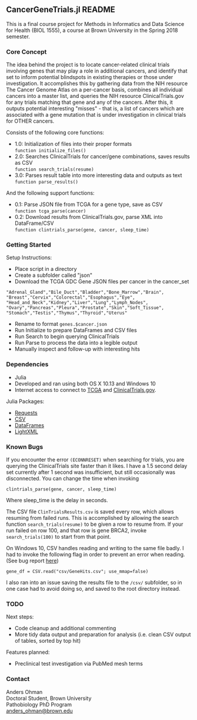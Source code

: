 ## CancerGeneTrials.jl README
This is a final course project for Methods in Informatics and Data Science for Health (BIOL 1555), a course at Brown University in the Spring 2018 semester.

### Core Concept
The idea behind the project is to locate cancer-related clinical trials involving genes that may play a role in additional cancers, and identify that set to inform potential blindspots in existing therapies or those under investigation. It accomplishes this by gathering data from the NIH resource The Cancer Genome Atlas on a per-cancer basis, combines all individual cancers into a master list, and queries the NIH resource ClinicalTrials.gov for any trials matching that gene and any of the cancers. After this, it outputs potential interesting "misses" - that is, a list of cancers which are associated with a gene mutation that is under investigation in clinical trials for OTHER cancers.

Consists of the following core functions:
- 1.0: Initialization of files into their proper formats\
`function initialize_files()`
- 2.0: Searches ClinicalTrials for cancer/gene combinations, saves results as CSV\
`function search_trials(resume)`
- 3.0: Parses result table into more interesting data and outputs as text\
`function parse_results()`

And the following support functions:
- 0.1: Parse JSON file from TCGA for a gene type, save as CSV\
`function tcga_parse(cancer)`
- 0.2: Download results from ClinicalTrials.gov, parse XML into DataFrame/CSV\
`function clintrials_parse(gene, cancer, sleep_time)`

### Getting Started
Setup Instructions:
- Place script in a directory
- Create a subfolder called "json"
- Download the TCGA GDC Gene JSON files per cancer in the cancer_set
```{Julia}
"Adrenal_Gland","Bile_Duct","Bladder","Bone_Marrow","Brain",
"Breast","Cervix","Colorectal","Esophagus","Eye",
"Head_and_Neck","Kidney","Liver","Lung","Lymph_Nodes",
"Ovary","Pancreas","Pleura","Prostate","Skin","Soft_Tissue",
"Stomach","Testis","Thymus","Thyroid","Uterus"
```
- Rename to format `genes.$cancer.json`
- Run Initialize to prepare DataFrames and CSV files
- Run Search to begin querying ClinicalTrials
- Run Parse to process the data into a legible output
- Manually inspect and follow-up with interesting hits

### Dependencies
- Julia
- Developed and ran using both OS X 10.13 and Windows 10
- Internet access to connect to [TCGA](https://portal.gdc.cancer.gov/) and [ClinicalTrials.gov](https://clinicaltrials.gov/).

Julia Packages:
- [Requests](https://github.com/JuliaWeb/Requests.jl)
- [CSV](https://github.com/JuliaData/CSV.jl)
- [DataFrames](https://github.com/JuliaData/DataFrames.jl)
- [LightXML](https://github.com/JuliaIO/LightXML.jl)

### Known Bugs
If you encounter the error `(ECONNRESET)` when searching for trials, you are querying the ClinicalTrials site faster than it likes. I have a 1.5 second delay set currently after 1 second was insufficient, but still occasionally was disconnected. You can change the time when invoking
```{Julia}
clintrials_parse(gene, cancer, sleep_time)
```
Where sleep_time is the delay in seconds.

The CSV file `ClinTrialsResults.csv` is saved every row, which allows resuming from failed runs. This is accomplished by allowing the search function `search_trials(resume)` to be given a row to resume from. If your run failed on row 100, and that row is gene BRCA2, invoke `search_trials(100)` to start from that point.

On Windows 10, CSV handles reading and writing to the same file badly. I had to invoke the following flag in order to prevent an error when reading. (See bug report [here](https://github.com/JuliaData/CSV.jl/issues/170))
```{Julia}
gene_df = CSV.read("csv/GeneHits.csv"; use_mmap=false)
```
I also ran into an issue saving the results file to the `/csv/` subfolder, so in one case had to avoid doing so, and saved to the root directory instead.

### TODO
Next steps:
- Code cleanup and additional commenting
- More tidy data output and preparation for analysis (i.e. clean CSV output of tables, sorted by top hit)

Features planned:
- Preclinical test investigation via PubMed mesh terms

### Contact
Anders Ohman\
Doctoral Student, Brown University\
Pathobiology PhD Program\
anders_ohman@brown.edu
